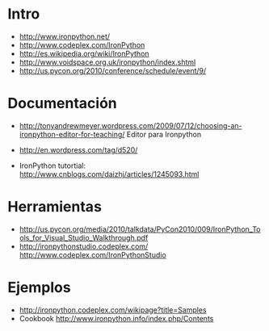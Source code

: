 # Intro #
  * http://www.ironpython.net/
  * http://www.codeplex.com/IronPython
  * http://es.wikipedia.org/wiki/IronPython
  * http://www.voidspace.org.uk/ironpython/index.shtml
  * http://us.pycon.org/2010/conference/schedule/event/9/

# Documentación #
  * http://tonyandrewmeyer.wordpress.com/2009/07/12/choosing-an-ironpython-editor-for-teaching/  Editor para Ironpython
  * http://en.wordpress.com/tag/d520/

  * IronPython tutortial: http://www.cnblogs.com/daizhj/articles/1245093.html


# Herramientas #
  * http://us.pycon.org/media/2010/talkdata/PyCon2010/009/IronPython_Tools_for_Visual_Studio_Walkthrough.pdf
  * http://ironpythonstudio.codeplex.com/   http://www.codeplex.com/IronPythonStudio

# Ejemplos #
  * http://ironpython.codeplex.com/wikipage?title=Samples
  * Cookbook http://www.ironpython.info/index.php/Contents
